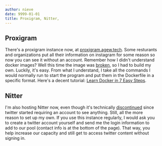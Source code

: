 ```yaml
---
author: nieve
date: 9999-01-01
title: Proxigram, Nitter, 
---
```

## Proxigram

There's a proxigram instance now, at [proxigram.agew.tech](https://proxigram.agew.tech/). Some resturants and organizations put all their information on instagram for some reason so now you can see it without an account. Remember how I didn't understand docker images? Well this time the image was [broken](https://codeberg.org/proxigram/proxigram/issues/42), so I had to build my own. Luckily, it's easy. From what I understand, I take all the commands I would normally run to start the program and put them in the Dockerfile in a specific format. Here's a decent tutorial: [Learn Docker in 7 Easy Steps](https://piped.agew.tech/watch?v=gAkwW2tuIqE).

## Nitter
I'm also hosting Nitter now, even though it's technically [discontinued](https://status.d420.de/rip) since twitter started requiring an account to see anything. Still, all the more reason to set up my own. If you use this instance regularly, I would ask you to create a twitter account yourself and send me the login information to add to our pool (contact info is at the bottom of the page). That way, you help increase our capacity and still get to access twitter content without signing in.

